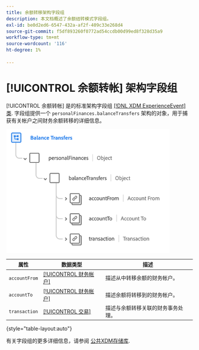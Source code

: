 ```yaml
---
title: 余额转移架构字段组
description: 本文档概述了余额结转模式字段组。
exl-id: be0d2ed6-6547-432a-af2f-409c33e268d4
source-git-commit: f5df893260f0772ad54ccdb00d99ed8f328d35a9
workflow-type: tm+mt
source-wordcount: '116'
ht-degree: 1%

---
```


# [!UICONTROL 余额转帐] 架构字段组

[!UICONTROL 余额转帐] 是的标准架构字段组 [[!DNL XDM ExperienceEvent] 类](../../classes/experienceevent.md). 字段组提供一个 `personalFinances.balanceTransfers` 架构的对象，用于捕获有关帐户之间财务余额转移的详细信息。

![](../../images/field-groups/balance-transfers.png)

| 属性 | 数据类型 | 描述 |
| --- | --- | --- |
| `accountFrom` | [[!UICONTROL 财务帐户]](../../data-types/financial-account.md) | 描述从中转移余额的财务帐户。 |
| `accountTo` | [[!UICONTROL 财务帐户]](../../data-types/financial-account.md) | 描述余额将转移到的财务帐户。 |
| `transaction` | [[!UICONTROL 交易]](../../data-types/transaction.md) | 描述与余额转移关联的财务事务处理。 |

{style="table-layout:auto"}

有关字段组的更多详细信息，请参阅 [公共XDM存储库](https://github.com/adobe/xdm/blob/master/docs/reference/fieldgroups/experience-event/industry-verticals/experienceevent-balance-transfers.schema.json).
